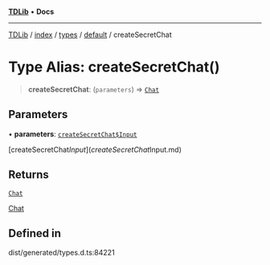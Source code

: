 [**TDLib**](../../../../../../README.md) • **Docs**

***

[TDLib](../../../../../../modules.md) / [index](../../../../../README.md) / [types](../../../README.md) / [default](../README.md) / createSecretChat

# Type Alias: createSecretChat()

> **createSecretChat**: (`parameters`) => [`Chat`](Chat.md)

## Parameters

• **parameters**: [`createSecretChat$Input`](createSecretChat$Input.md)

[createSecretChat$Input](createSecretChat$Input.md)

## Returns

[`Chat`](Chat.md)

[Chat](Chat.md)

## Defined in

dist/generated/types.d.ts:84221
